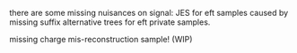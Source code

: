 there are some missing nuisances on signal: JES for eft samples
caused by missing suffix alternative trees for eft private samples.

missing charge mis-reconstruction sample! (WIP)